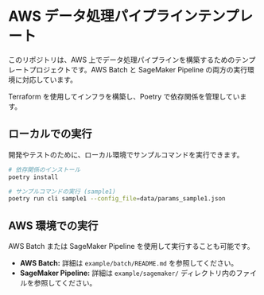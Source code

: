 # AWS データ処理パイプラインテンプレート

このリポジトリは、AWS 上でデータ処理パイプラインを構築するためのテンプレートプロジェクトです。AWS Batch と SageMaker Pipeline の両方の実行環境に対応しています。

Terraform を使用してインフラを構築し、Poetry で依存関係を管理しています。

## ローカルでの実行

開発やテストのために、ローカル環境でサンプルコマンドを実行できます。

```bash
# 依存関係のインストール
poetry install

# サンプルコマンドの実行 (sample1)
poetry run cli sample1 --config_file=data/params_sample1.json
```

## AWS 環境での実行

AWS Batch または SageMaker Pipeline を使用して実行することも可能です。

- **AWS Batch:** 詳細は `example/batch/README.md` を参照してください。
- **SageMaker Pipeline:** 詳細は `example/sagemaker/` ディレクトリ内のファイルを参照してください。
